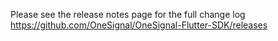 Please see the release notes page for the full change log
https://github.com/OneSignal/OneSignal-Flutter-SDK/releases
